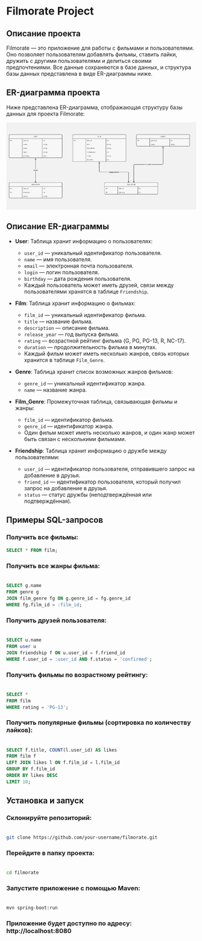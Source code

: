 # Filmorate Project

## Описание проекта

Filmorate — это приложение для работы с фильмами и пользователями. Оно позволяет пользователям добавлять фильмы, ставить лайки, дружить с другими пользователями и делиться своими предпочтениями. Все данные сохраняются в базе данных, и структура базы данных представлена в виде ER-диаграммы ниже.

## ER-диаграмма проекта

Ниже представлена ER-диаграмма, отображающая структуру базы данных для проекта Filmorate:

![ER Diagram](./assets/diagram.jpg)

## Описание ER-диаграммы

- **User**: Таблица хранит информацию о пользователях:
  - `user_id` — уникальный идентификатор пользователя.
  - `name` — имя пользователя.
  - `email` — электронная почта пользователя.
  - `login` — логин пользователя.
  - `birthday` — дата рождения пользователя.
  - Каждый пользователь может иметь друзей, связи между пользователями хранятся в таблице `Friendship`.

- **Film**: Таблица хранит информацию о фильмах:
  - `film_id` — уникальный идентификатор фильма.
  - `title` — название фильма.
  - `description` — описание фильма.
  - `release_year` — год выпуска фильма.
  - `rating` — возрастной рейтинг фильма (G, PG, PG-13, R, NC-17).
  - `duration` — продолжительность фильма в минутах.
  - Каждый фильм может иметь несколько жанров, связь которых хранится в таблице `Film_Genre`.

- **Genre**: Таблица хранит список возможных жанров фильмов:
  - `genre_id` — уникальный идентификатор жанра.
  - `name` — название жанра.

- **Film_Genre**: Промежуточная таблица, связывающая фильмы и жанры:
  - `film_id` — идентификатор фильма.
  - `genre_id` — идентификатор жанра.
  - Один фильм может иметь несколько жанров, и один жанр может быть связан с несколькими фильмами.

- **Friendship**: Таблица хранит информацию о дружбе между пользователями:
  - `user_id` — идентификатор пользователя, отправившего запрос на добавление в друзья.
  - `friend_id` — идентификатор пользователя, который получил запрос на добавление в друзья.
  - `status` — статус дружбы (неподтверждённая или подтверждённая).

## Примеры SQL-запросов

### Получить все фильмы:
```sql
SELECT * FROM film;
```
### Получить все жанры фильма:
```sql

SELECT g.name 
FROM genre g
JOIN film_genre fg ON g.genre_id = fg.genre_id
WHERE fg.film_id = :film_id;
```
### Получить друзей пользователя:

```sql

SELECT u.name 
FROM user u
JOIN friendship f ON u.user_id = f.friend_id 
WHERE f.user_id = :user_id AND f.status = 'confirmed';
```
### Получить фильмы по возрастному рейтингу:

```sql

SELECT * 
FROM film 
WHERE rating = 'PG-13';
```
### Получить популярные фильмы (сортировка по количеству лайков):

```sql

SELECT f.title, COUNT(l.user_id) AS likes 
FROM film f
LEFT JOIN likes l ON f.film_id = l.film_id
GROUP BY f.film_id
ORDER BY likes DESC
LIMIT 10;
```
## Установка и запуск

### Склонируйте репозиторий:

  ```  bash

git clone https://github.com/your-username/filmorate.git
```
### Перейдите в папку проекта:

```bash

cd filmorate
```
### Запустите приложение с помощью Maven:

```bash

mvn spring-boot:run
```
### Приложение будет доступно по адресу: http://localhost:8080
